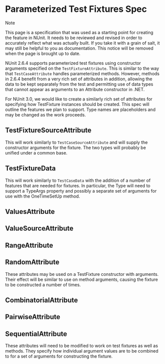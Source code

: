 # Parameterized Test Fixtures Spec

> [!NOTE]
> This page is a specification that was used as a starting point for creating the feature in NUnit. It needs to
> be reviewed and revised in order to accurately reflect what was actually built. If you take it with a grain of salt,
> it may still be helpful to you as documentation. This notice will be removed when the page is brought up to date.

NUnit 2.6.4 supports parameterized test fixtures using constructor arguments specified on the `TestFixtureAttribute`.
This is similar to the way that `TestCaseAttribute` handles parameterized methods. However, methods in 2.6.4 benefit
from a very rich set of attributes in addition, allowing the data to be kept separately from the test and permitting use
of data types that cannot appear as arguments to an Attribute constructor in .NET.

For NUnit 3.0, we would like to create a similarly rich set of attributes for specifying how TestFixture instances
should be created. This spec will outline the features we plan to support. Type names are placeholders and may be
changed as the work proceeds.

## TestFixtureSourceAttribute

This will work similarly to `TestCaseSourceAttribute` and will supply the constructor arguments for the fixture. The two
types will probably be unified under a common base.

## TestFixtureData

This will work similarly to `TestCaseData` with the addition of a number of features that are needed for fixtures. In
particular, the Type will need to support a TypeArgs property and possibly a separate set of arguments for use with the
OneTimeSetUp method.

## ValuesAttribute

## ValueSourceAttribute

## RangeAttribute

## RandomAttribute

These attributes may be used on a TestFixture constructor with arguments. Their effect will be similar to use on method
arguments, causing the fixture to be constructed a number of times.

## CombinatorialAttribute

## PairwiseAttribute

## SequentialAttribute

These attributes will need to be modified to work on test fixtures as well as methods. They specify how individual
argument values are to be combined to for a set of arguments for constructing the fixture.
